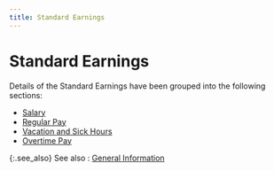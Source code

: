 ```yaml
---
title: Standard Earnings
---
```


# Standard Earnings


Details of the Standard Earnings have been grouped into the following sections:

- [Salary]({{site.prl_baseurl}}/misc/salary.html)
- [Regular Pay]({{site.prl_baseurl}}/misc/regular_pay.html)
- [Vacation and Sick Hours]({{site.prl_baseurl}}/misc/vacation_and_sick_hours.html)
- [Overtime Pay ]({{site.prl_baseurl}}/misc/overtime_pay.html)



{:.see_also}
See also
: [General Information]({{site.prl_baseurl}}/payroll-process/transaction-details/general_informationptp.html)
